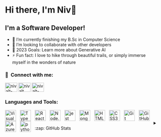 # Hi there, I'm Niv👋 

## I'm a Software Developer!

- 🌱 I’m currently finishing my B.Sc in Computer Science
- 👯 I’m looking to collaborate with other developers 
- 🥅 2023 Goals: Learn more about Generative AI
- ⚡ Fun fact: I love to hike through beautiful trails, or simply immerse myself in the wonders of nature

### 🔗 &nbsp;**Connect with me**:
<p align="left">
<a href="https://linkedin.com/in/niv-alt" target="blank"><img align="center" src="https://raw.githubusercontent.com/rahuldkjain/github-profile-readme-generator/master/src/images/icons/Social/linked-in-alt.svg" alt="nivalt-linkedin" height="30" width="40" /></a>
<a href="https://www.facebook.com/nivalt" target="blank"><img align="center" src="https://raw.githubusercontent.com/rahuldkjain/github-profile-readme-generator/master/src/images/icons/Social/facebook.svg" alt="nivalt" height="30" width="40" /></a>
<a href="https://twitter.com/nivalt92" target="blank"><img align="center" src="https://raw.githubusercontent.com/rahuldkjain/github-profile-readme-generator/master/src/images/icons/Social/twitter.svg" alt="nivalt-twittwr" height="30" width="40" /></a>

### Languages and Tools:

<img align="left" alt="Visual Studio Code" width="36px" src="https://cdn.jsdelivr.net/gh/devicons/devicon/icons/vscode/vscode-original.svg" style="padding-right:10px;" />
<img align="left" alt="TypeScript" width="36px" src="https://cdn.jsdelivr.net/gh/devicons/devicon/icons/typescript/typescript-original.svg" style="padding-right:10px;" />
<img align="left" alt="React" width="36px" src="https://cdn.jsdelivr.net/gh/devicons/devicon/icons/react/react-original.svg" style="padding-right:10px;" />
<img align="left" alt="Node.js" width="36px" src="https://cdn.jsdelivr.net/gh/devicons/devicon/icons/nodejs/nodejs-original.svg" style="padding-right:10px;" />
<img align="left" alt="jest" width="36px" src="https://cdn.jsdelivr.net/gh/devicons/devicon/icons/jest/jest-plain.svg" style="padding-right:10px;" />
<img align="left" alt="MongoDB" width="36px" src="https://cdn.jsdelivr.net/gh/devicons/devicon/icons/mongodb/mongodb-original.svg" style="padding-right:10px;" />
<img align="left" alt="HTML5" width="36px" src="https://cdn.jsdelivr.net/gh/devicons/devicon/icons/html5/html5-original.svg" style="padding-right:10px;" />
<img align="left" alt="CSS3" width="36px" src="https://cdn.jsdelivr.net/gh/devicons/devicon/icons/css3/css3-original.svg" style="padding-right:10px;" />
<img align="left" alt="Git" width="36px" src="https://cdn.jsdelivr.net/gh/devicons/devicon/icons/git/git-original.svg" style="padding-right:10px;" />
<img align="left" alt="GitHub" width="36px" src="https://user-images.githubusercontent.com/3369400/139447912-e0f43f33-6d9f-45f8-be46-2df5bbc91289.png" style="padding-right:10px;" />
<img align="left" alt="Azure" width="36px" src="https://cdn.jsdelivr.net/gh/devicons/devicon/icons/azure/azure-original.svg" style="padding-right:10px;" />
  <img align="left" alt="python" width="36px" src="https://cdn.jsdelivr.net/gh/devicons/devicon/icons/python/python-original.svg" style="padding-right:10px;" />


<br />
<br />



<details>
  <summary>:zap: GitHub Stats</summary>

  <img src="https://github-readme-stats.vercel.app/api?username=nivalt&show_icons=true&count_private=true&theme=github_dark" alt="nivalt" />

</details>
